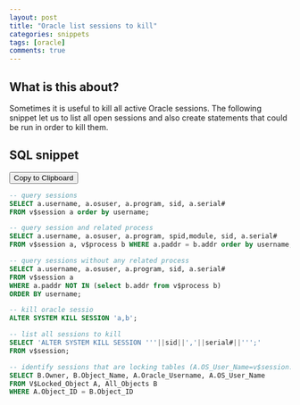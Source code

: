 ```yaml
---
layout: post
title: "Oracle list sessions to kill"
categories: snippets
tags: [oracle]
comments: true
---
```


## What is this about?

Sometimes it is useful to kill all active Oracle sessions. The following
snippet let us to list all open sessions and also create statements that
could be run in order to kill them.  

## SQL snippet
<input type="button" value="Copy to Clipboard" onclick="copyToClipboard()"/>

```sql
-- query sessions
SELECT a.username, a.osuser, a.program, sid, a.serial#
FROM v$session a order by username;

-- query session and related process
SELECT a.username, a.osuser, a.program, spid,module, sid, a.serial#
FROM v$session a, v$process b WHERE a.paddr = b.addr order by username;

-- query sessions without any related process
SELECT a.username, a.osuser, a.program, sid, a.serial#
FROM v$session a
WHERE a.paddr NOT IN (select b.addr from v$process b)
ORDER BY username;

-- kill oracle sessio
ALTER SYSTEM KILL SESSION 'a,b';

-- list all sessions to kill
SELECT 'ALTER SYSTEM KILL SESSION '''||sid||','||serial#||''';'
FROM v$session;

-- identify sessions that are locking tables (A.OS_User_Name=v$session.username)
SELECT B.Owner, B.Object_Name, A.Oracle_Username, A.OS_User_Name
FROM V$Locked_Object A, All_Objects B
WHERE A.Object_ID = B.Object_ID
```

